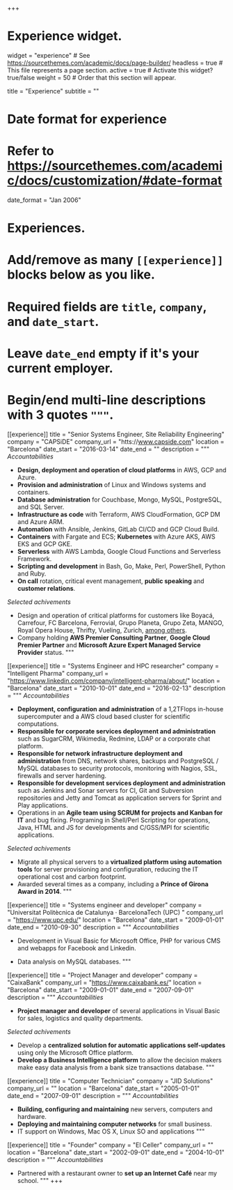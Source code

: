 +++
# Experience widget.
widget = "experience"  # See https://sourcethemes.com/academic/docs/page-builder/
headless = true  # This file represents a page section.
active = true  # Activate this widget? true/false
weight = 50  # Order that this section will appear.

title = "Experience"
subtitle = ""

# Date format for experience
#   Refer to https://sourcethemes.com/academic/docs/customization/#date-format
date_format = "Jan 2006"

# Experiences.
#   Add/remove as many `[[experience]]` blocks below as you like.
#   Required fields are `title`, `company`, and `date_start`.
#   Leave `date_end` empty if it's your current employer.
#   Begin/end multi-line descriptions with 3 quotes `"""`.
[[experience]]
  title = "Senior Systems Engineer, Site Reliability Engineering"
  company = "CAPSiDE"
  company_url = "htts://www.capside.com"
  location = "Barcelona"
  date_start = "2016-03-14"
  date_end = ""
  description = """
  *Accountabilities*
  
  * **Design, deployment and operation of cloud platforms** in AWS, GCP and Azure.
  * **Provision and administration** of Linux and Windows systems and containers.
  * **Database administration** for Couchbase, Mongo, MySQL, PostgreSQL, and SQL Server.
  * **Infrastructure as code** with Terraform, AWS CloudFormation, GCP DM and Azure ARM.
  * **Automation** with Ansible, Jenkins, GitLab CI/CD and GCP Cloud Build.
  * **Containers** with Fargate and ECS; **Kubernetes** with Azure AKS, AWS EKS and GCP GKE.
  * **Serverless** with AWS Lambda, Google Cloud Functions and Serverless Framework.
  * **Scripting and development** in Bash, Go, Make, Perl, PowerShell, Python and Ruby.
  * **On call** rotation, critical event management, **public speaking** and **customer relations**.

  *Selected achivements*

  * Design and operation of critical platforms for customers like  Boyacá, Carrefour, FC Barcelona, Ferrovial, Grupo Planeta, Grupo Zeta, MANGO, Royal Opera House, Thrifty, Vueling, Zurich, [among others](https://www.capside.com/about/clients/).
  * Company holding **AWS Premier Consulting Partner**, **Google Cloud Premier Partner** and **Microsoft Azure Expert Managed Service Provider** status.
  """

[[experience]]
  title = "Systems Engineer and HPC researcher"
  company = "Intelligent Pharma"
  company_url = "https://www.linkedin.com/company/intelligent-pharma/about/"
  location = "Barcelona"
  date_start = "2010-10-01"
  date_end = "2016-02-13"
  description = """
  *Accountabilities*
  
  * **Deployment, configuration and administration** of a 1,2TFlops in-house supercomputer and a AWS cloud based cluster for scientific computations.
  * **Responsible for corporate services deployment and administration** such as SugarCRM, Wikimedia, Redmine, LDAP or a corporate chat platform.
  * **Responsible for network infrastructure deployment and administration** from DNS, network shares, backups and PostgreSQL / MySQL databases to security protocols, monitoring with Nagios, SSL, firewalls and server hardening.
  * **Responsible for development services deployment and administration** such as Jenkins and Sonar servers for CI, Git and Subversion repositories and Jetty and Tomcat as application servers for Sprint and Play applications.
  * Operations in an **Agile team using SCRUM for projects and Kanban for IT** and bug fixing. Programing in Shell/Perl Scripting for operations, Java, HTML and JS for developments and C/GSS/MPI for scientific applications.

  *Selected achivements*

  * Migrate all physical servers to a **virtualized platform using automation tools** for server provisioning and configuration, reducing the IT operational cost and carbon footprint.
  * Awarded several times as a company, including a **Prince of Girona Award in 2014**.
  """

[[experience]]
  title = "Systems engineer and developer"
  company = "Universitat Politècnica de Catalunya · BarcelonaTech (UPC) "
  company_url = "https://www.upc.edu/"
  location = "Barcelona"
  date_start = "2009-01-01"
  date_end = "2010-09-30"
  description = """
  *Accountabilities*
  
  * Development in Visual Basic for Microsoft Office, PHP for various CMS and webapps for Facebook and Linkedin.

  * Data analysis on MySQL databases.
  """

[[experience]]
  title = "Project Manager and developer"
  company = "CaixaBank"
  company_url = "https://www.caixabank.es/"
  location = "Barcelona"
  date_start = "2009-01-01"
  date_end = "2007-09-01"
  description = """
  *Accountabilities*
  
  * **Project manager and developer** of several applications in Visual Basic for sales, logistics and quality departments.

  *Selected achivements*

  * Develop a **centralized solution for automatic applications self-updates** using only the Microsoft Office platform.
  * **Develop a Business Intelligence platform** to allow the decision makers make easy data analysis from a bank size transactions database.
  """

[[experience]]
  title = "Computer Technician"
  company = "JID Solutions"
  company_url = ""
  location = "Barcelona"
  date_start = "2005-01-01"
  date_end = "2007-09-01"
  description = """
  *Accountabilities*
  
  * **Building, configuring and maintaining** new servers, computers and hardware.
  * **Deploying and maintaining computer networks** for small business.
  * IT support on Windows, Mac OS X, Linux SO and applications
  """

[[experience]]
  title = "Founder"
  company = "El Celler"
  company_url = ""
  location = "Barcelona"
  date_start = "2002-09-01"
  date_end = "2004-10-01"
  description = """
  *Accountabilities*
  
  * Partnered with a restaurant owner to **set up an Internet Café** near my school.
  """
+++

